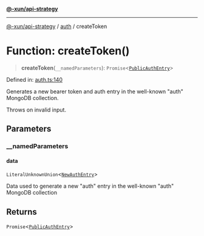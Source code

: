 [**@-xun/api-strategy**](../../README.md)

***

[@-xun/api-strategy](../../README.md) / [auth](../README.md) / createToken

# Function: createToken()

> **createToken**(`__namedParameters`): `Promise`\<[`PublicAuthEntry`](../types/type-aliases/PublicAuthEntry.md)\>

Defined in: [auth.ts:140](https://github.com/Xunnamius/api-utils/blob/8d6e1a099d5192943800c743fb55cb84fe76c862/packages/api-strategy/src/auth.ts#L140)

Generates a new bearer token and auth entry in the well-known "auth" MongoDB
collection.

Throws on invalid input.

## Parameters

### \_\_namedParameters

#### data

`LiteralUnknownUnion`\<[`NewAuthEntry`](../types/type-aliases/NewAuthEntry.md)\>

Data used to generate a new "auth" entry in the well-known "auth" MongoDB
collection

## Returns

`Promise`\<[`PublicAuthEntry`](../types/type-aliases/PublicAuthEntry.md)\>

